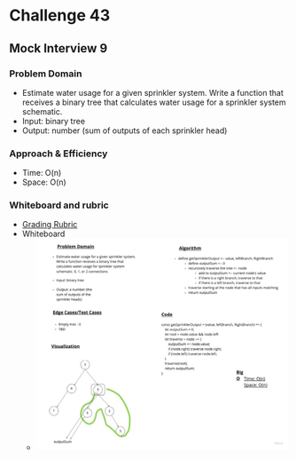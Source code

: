 # Challenge 43

## Mock Interview 9

### Problem Domain

- Estimate water usage for a given sprinkler system. Write a function that receives a binary tree that calculates water usage for a sprinkler system schematic.
- Input: binary tree
- Output: number (sum of outputs of each sprinkler head)
  
### Approach & Efficiency

- Time: O(n)
- Space: O(n)

### Whiteboard and rubric

- [Grading Rubric](https://docs.google.com/spreadsheets/d/1VH6L4XGe0MtIUPpTvK29ZFN8hxROhDYtC1LmYeYWFU0/edit?usp=sharing)
- Whiteboard
  - ![image](../../img/mock-interview-09.jpeg)
